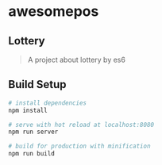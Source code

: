 # awesomepos
## Lottery
> A project about lottery by es6

## Build Setup

``` bash
# install dependencies
npm install

# serve with hot reload at localhost:8080
npm run server

# build for production with minification
npm run build
```

